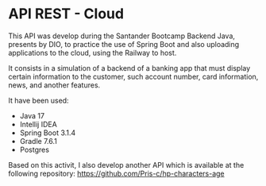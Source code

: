 # API REST - Cloud

This API was develop during the Santander Bootcamp Backend Java, presents by DIO, to practice the use of Spring Boot
and also uploading applications to the cloud, using the Railway to host.

It consists in a simulation of a backend of a banking app that must display certain information to the customer,
such account number, card information, news, and another features.

It have been used:
* Java 17
* Intellij IDEA
* Spring Boot 3.1.4
* Gradle 7.6.1
* Postgres

Based on this activit, I also develop another API which is available at the following repository: https://github.com/Pris-c/hp-characters-age

